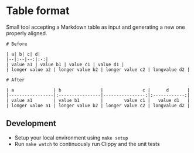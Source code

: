 # Table format

Small tool accepting a Markdown table as input and generating a new one properly aligned.

```
# Before

| a| b| c| d|
|--|:--|--:|:-:|
| value a1 | value b1 | value c1 | value d1 |
| longer value a2 | longer value b2 | longer value c2 | longvalue d2 |

# After

| a               | b               |               c |      d       |
|-----------------|:----------------|----------------:|:------------:|
| value a1        | value b1        |        value c1 |   value d1   |
| longer value a1 | longer value b2 | longer value c2 | longvalue d2 |
```

## Development

- Setup your local environment using `make setup`
- Run `make watch` to continuously run Clippy and the unit tests
